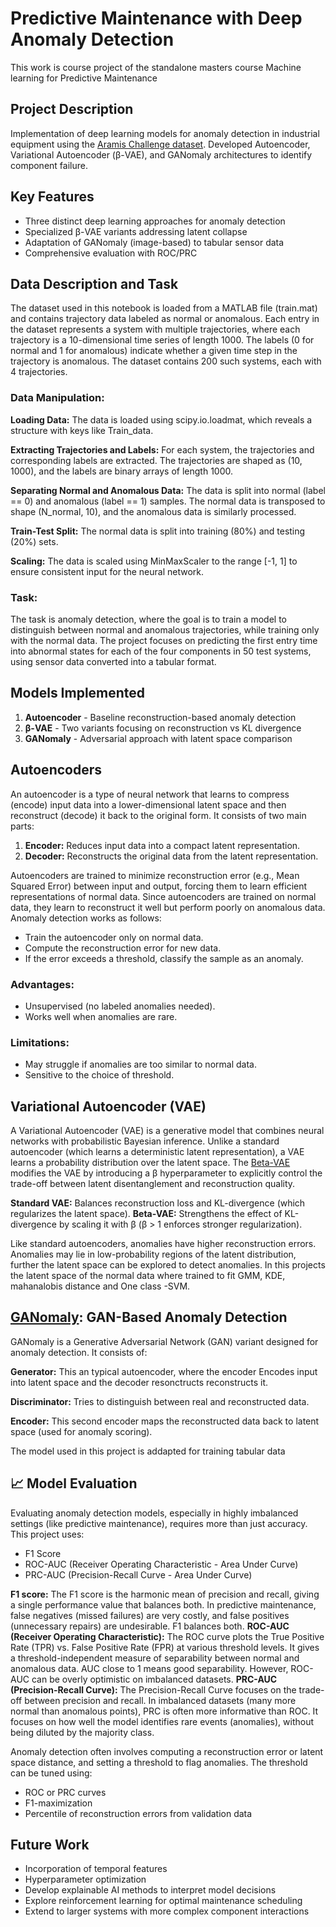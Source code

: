 # Predictive Maintenance with Deep Anomaly Detection

This work is course project of the standalone masters course Machine learning for Predictive Maintenance 

## Project Description
Implementation of deep learning models for anomaly detection in industrial equipment using the [Aramis Challenge dataset](https://aramis3d.com/index.php/innovation-challenges/). Developed Autoencoder, Variational Autoencoder (β-VAE), and GANomaly architectures to identify component failure.

## Key Features
- Three distinct deep learning approaches for anomaly detection
- Specialized β-VAE variants addressing latent collapse
- Adaptation of GANomaly (image-based) to tabular sensor data
- Comprehensive evaluation with ROC/PRC

## Data Description and Task
The dataset used in this notebook is loaded from a MATLAB file (train.mat) and contains trajectory data labeled as normal or anomalous. Each entry in the dataset represents a system with multiple trajectories, where each trajectory is a 10-dimensional time series of length 1000. The labels (0 for normal and 1 for anomalous) indicate whether a given time step in the trajectory is anomalous. The dataset contains 200 such systems, each with 4 trajectories.

### Data Manipulation:
**Loading Data:** The data is loaded using scipy.io.loadmat, which reveals a structure with keys like Train_data.

**Extracting Trajectories and Labels:** For each system, the trajectories and corresponding labels are extracted. The trajectories are shaped as (10, 1000), and the labels are binary arrays of length 1000.

**Separating Normal and Anomalous Data:** The data is split into normal (label == 0) and anomalous (label == 1) samples. The normal data is transposed to shape (N_normal, 10), and the anomalous data is similarly processed.

**Train-Test Split:** The normal data is split into training (80%) and testing (20%) sets.

**Scaling:** The data is scaled using MinMaxScaler to the range [-1, 1] to ensure consistent input for the neural network.

### Task:
The task is anomaly detection, where the goal is to train a model to distinguish between normal and anomalous trajectories, while training only with the normal data. The project focuses on predicting the first entry time into abnormal states for each of the four components in 50 test systems, using sensor data converted into a tabular format.



## Models Implemented
1. **Autoencoder** - Baseline reconstruction-based anomaly detection
2. **β-VAE** - Two variants focusing on reconstruction vs KL divergence
3. **GANomaly** - Adversarial approach with latent space comparison

## Autoencoders
An autoencoder is a type of neural network that learns to compress (encode) input data into a lower-dimensional latent space and then reconstruct (decode) it back to the original form. It consists of two main parts:
1. **Encoder:** Reduces input data into a compact latent representation.
2. **Decoder:** Reconstructs the original data from the latent representation.

Autoencoders are trained to minimize reconstruction error (e.g., Mean Squared Error) between input and output, forcing them to learn efficient representations of normal data.
Since autoencoders are trained on normal data, they learn to reconstruct it well but perform poorly on anomalous data. Anomaly detection works as follows:
- Train the autoencoder only on normal data.
- Compute the reconstruction error for new data.
- If the error exceeds a threshold, classify the sample as an anomaly.

### Advantages:
   - Unsupervised (no labeled anomalies needed).
   - Works well when anomalies are rare.

### Limitations:
   - May struggle if anomalies are too similar to normal data.
   - Sensitive to the choice of threshold.

## Variational Autoencoder (VAE)
A Variational Autoencoder (VAE) is a generative model that combines neural networks with probabilistic Bayesian inference. Unlike a standard autoencoder (which learns a deterministic latent representation), a VAE learns a probability distribution over the latent space.
The [Beta-VAE](https://arxiv.org/abs/2112.14278) modifies the VAE by introducing a β hyperparameter to explicitly control the trade-off between latent disentanglement and reconstruction quality.

**Standard VAE:** Balances reconstruction loss and KL-divergence (which regularizes the latent space).
**Beta-VAE:** Strengthens the effect of KL-divergence by scaling it with β (β > 1 enforces stronger regularization).

Like standard autoencoders, anomalies have higher reconstruction errors. Anomalies may lie in low-probability regions of the latent distribution, further the latent space can be explored to detect anomalies. In this projects the latent space of the normal data where trained to fit GMM, KDE, mahanalobis distance and One class -SVM.

## [GANomaly](https://arxiv.org/abs/1805.06725): GAN-Based Anomaly Detection
GANomaly is a Generative Adversarial Network (GAN) variant designed for anomaly detection. It consists of:

**Generator:** This an typical autoencoder, where the encoder Encodes input into latent space and the decoder resonctructs reconstructs it.

**Discriminator:** Tries to distinguish between real and reconstructed data.

**Encoder:** This second encoder maps the reconstructed data back to latent space (used for anomaly scoring).

The model used in this project is addapted for training tabular data


## 📈 Model Evaluation
Evaluating anomaly detection models, especially in highly imbalanced settings (like predictive maintenance), requires more than just accuracy. This project uses:
- F1 Score
- ROC-AUC (Receiver Operating Characteristic - Area Under Curve)
- PRC-AUC (Precision-Recall Curve - Area Under Curve)

**F1 score:** The F1 score is the harmonic mean of precision and recall, giving a single performance value that balances both. In predictive maintenance, false negatives (missed failures) are very costly, and false positives (unnecessary repairs) are undesirable. F1 balances both.
 **ROC-AUC (Receiver Operating Characteristic):** The ROC curve plots the True Positive Rate (TPR) vs. False Positive Rate (FPR) at various threshold levels. It gives a threshold-independent measure of separability between normal and anomalous data. AUC close to 1 means good separability. However, ROC-AUC can be overly optimistic on imbalanced datasets.
**PRC-AUC (Precision-Recall Curve):** The Precision-Recall Curve focuses on the trade-off between precision and recall. In imbalanced datasets (many more normal than anomalous points), PRC is often more informative than ROC. It focuses on how well the model identifies rare events (anomalies), without being diluted by the majority class.

Anomaly detection often involves computing a reconstruction error or latent space distance, and setting a threshold to flag anomalies. The threshold can be tuned using:
- ROC or PRC curves
- F1-maximization
- Percentile of reconstruction errors from validation data
  
## Future Work
- Incorporation of temporal features
- Hyperparameter optimization
- Develop explainable AI methods to interpret model decisions
- Explore reinforcement learning for optimal maintenance scheduling
- Extend to larger systems with more complex component interactions
